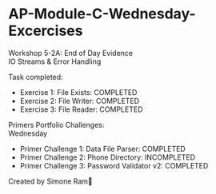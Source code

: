 # AP-Module-C-Wednesday-Excercises
Workshop 5-2A: End of Day Evidence\
IO Streams &amp; Error Handling

Task completed:
* Exercise 1: File Exists: COMPLETED
* Exercise 2: File Writer: COMPLETED
* Exercise 3: File Reader: COMPLETED

Primers Portfolio Challenges:\
Wednesday
* Primer Challenge 1: Data File Parser: COMPLETED
* Primer Challenge 2: Phone Directory: INCOMPLETED
* Primer Challenge 3: Password Validator v2: COMPLETED 


Created by Simone Ram🐏
